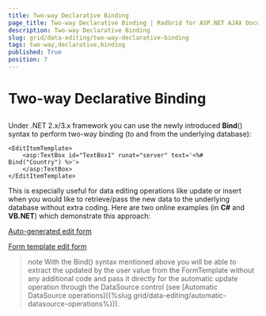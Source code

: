 ```yaml
---
title: Two-way Declarative Binding
page_title: Two-way Declarative Binding | RadGrid for ASP.NET AJAX Documentation
description: Two-way Declarative Binding
slug: grid/data-editing/two-way-declarative-binding
tags: two-way,declarative,binding
published: True
position: 7
---
```


# Two-way Declarative Binding



## 

Under .NET 2.x/3.x framework you can use the newly introduced **Bind**() syntax to perform two-way binding (to and from the underlying database):

````ASP.NET
<EditItemTemplate>
    <asp:TextBox id="TextBox1" runat="server" text='<%# Bind("Country") %>'>
    </asp:TextBox>
</EditItemTemplate>
````



This is especially useful for data editing operations like update or insert when you would like to retrieve/pass the new data to the underlying database without extra coding. Here are two online examples (in **C#** and **VB.NET**) which demonstrate this approach:

[ Auto-generated edit form ](https://demos.telerik.com/aspnet-ajax/Grid/Examples/DataEditing/AllEditableColumns/DefaultCS.aspx)

[ Form template edit form ](https://demos.telerik.com/aspnet-ajax/Grid/Examples/DataEditing/TemplateFormUpdate/DefaultCS.aspx)

>note With the Bind() syntax mentioned above you will be able to extract the updated by the user value from the FormTemplate without any additional code and pass it directly for the automatic update operation through the DataSource control (see [Automatic DataSource operations]({%slug grid/data-editing/automatic-datasource-operations%})).
>

